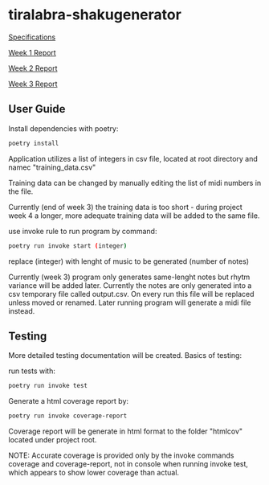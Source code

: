 # tiralabra-shakugenerator

[Specifications](https://github.com/ElectricShakuhachi/tiralabra-shakugenerator/blob/main/documentation/specifications.md)

[Week 1 Report](https://github.com/ElectricShakuhachi/tiralabra-shakugenerator/blob/main/documentation/weekly_report_1.md)


[Week 2 Report](https://github.com/ElectricShakuhachi/tiralabra-shakugenerator/blob/main/documentation/weekly_report_2.md)


[Week 3 Report](https://github.com/ElectricShakuhachi/tiralabra-shakugenerator/blob/main/documentation/weekly_report_3.md)

## User Guide

Install dependencies with poetry:

```bash
poetry install
```

Application utilizes a list of integers in csv file, located at root directory and namec "training_data.csv"

Training data can be changed by manually editing the list of midi numbers in the file. 

Currently (end of week 3) the training data is too short - during project week 4 a longer, more adequate training data will be added to the same file.

use invoke rule to run program by command:

```bash
poetry run invoke start (integer)
```

replace (integer) with lenght of music to be generated (number of notes)

Currently (week 3) program only generates same-lenght notes but rhytm variance will be added later. Currently the notes are only generated into a csv temporary file called output.csv. On every run this file will be replaced unless moved or renamed. Later running program will generate a midi file instead.

## Testing

More detailed testing documentation will be created.
Basics of testing:

run tests with:

```bash
poetry run invoke test
```

Generate a html coverage report by:

```bash
poetry run invoke coverage-report
```

Coverage report will be generate in html format to the folder "htmlcov" located under project root.

NOTE: Accurate coverage is provided only by the invoke commands coverage and coverage-report, not in console when running invoke test,
which appears to show lower coverage than actual.